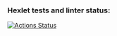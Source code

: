 ### Hexlet tests and linter status:
[![Actions Status](https://github.com/jPee2k/frontend-project-lvl1/workflows/hexlet-check/badge.svg)](https://github.com/jPee2k/frontend-project-lvl1/actions)